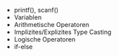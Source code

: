 - printf(), scanf()
- Variablen
- Arithmetische Operatoren
- Implizites/Explizites Type Casting
- Logische Operatoren 
- if-else